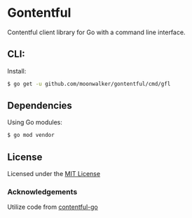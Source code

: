 # Gontentful

Contentful client library for Go with a command line interface.

## CLI:

Install:

```sh
$ go get -u github.com/moonwalker/gontentful/cmd/gfl
```

## Dependencies

Using Go modules:

```sh
$ go mod vendor
```

## License

Licensed under the [MIT License](LICENSE)

### Acknowledgements

Utilize code from [contentful-go](https://github.com/contentful-labs/contentful-go)
